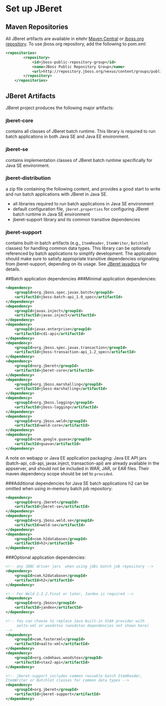 # Set up JBeret

## Maven Repositories
All JBeret artifacts are available in eitehr [Maven Central](http://search.maven.org/#search%7Cga%7C1%7Cjberet) or [jboss.org repository](https://repository.jboss.org/nexus/index.html). To use jboss.org repository, add the following to pom.xml:

```xml
<repositories>
        <repository>
            <id>jboss-public-repository-group</id>
            <name>JBoss Public Repository Group</name>
            <url>http://repository.jboss.org/nexus/content/groups/public/</url>
        </repository>
    </repositories>
```

## JBeret Artifacts
JBeret project produces the following major artifacts:
### jberet-core
contains all classes of JBeret batch runtime. This library is required to run batch applications in both Java SE and Java EE environment.
### jberet-se
contains implementation classes of JBeret batch runtime specifically for Java SE environment.
### jberet-distribution
a zip file containing the following content, and provides a good start to write and run batch applications with JBeret in Java SE.

* all libraries required to run batch applications in Java SE environment
* default configuration file, `jberet.properties` for configuring JBeret batch runtime in Java SE environment
* jberet-support library and its common transitive dependencies

### jberet-support
contains built-in batch artifacts (e.g., `ItemReader`, `ItemWriter`, `Batchlet` classes) for handling common data types. This library can be optionally referenced by batch applications to simplify development. The application should make sure to satisfy appropriate transitive dependencies originating from jberet-support, depending on its usage. See [JBeret javadocs](http://docs.jboss.org/jberet/) for details.

##Batch application dependencies
###Minimal application dependencies:
```xml
<dependency>
    <groupId>org.jboss.spec.javax.batch</groupId>
    <artifactId>jboss-batch-api_1.0_spec</artifactId>
</dependency>
<dependency>
    <groupId>javax.inject</groupId>
    <artifactId>javax.inject</artifactId>
</dependency>
<dependency>
    <groupId>javax.enterprise</groupId>
    <artifactId>cdi-api</artifactId>
</dependency>
<dependency>
    <groupId>org.jboss.spec.javax.transaction</groupId>
    <artifactId>jboss-transaction-api_1.2_spec</artifactId>
</dependency>
<dependency>
    <groupId>org.jberet</groupId>
    <artifactId>jberet-core</artifactId>
</dependency>
<dependency>
    <groupId>org.jboss.marshalling</groupId>
    <artifactId>jboss-marshalling</artifactId>
</dependency>
<dependency>
    <groupId>org.jboss.logging</groupId>
    <artifactId>jboss-logging</artifactId>
</dependency>
<dependency>
    <groupId>org.jboss.weld</groupId>
    <artifactId>weld-core</artifactId>
</dependency>
<dependency>
    <groupId>com.google.guava</groupId>
    <artifactId>guava</artifactId>
</dependency>
```
A note on webapp or Java EE application packaging: Java EE API jars (batch-api, cdi-api, javax.inject, transaction-api)
are already available in the appserver, and should not be included in WAR, JAR, or EAR files. Their maven dependency
scope should be set to `provided`.

###Additional dependencies for Java SE batch applications
h2 can be omitted when using in-memory batch job repository:
```xml
<dependency>
    <groupId>org.jberet</groupId>
    <artifactId>jberet-se</artifactId>
</dependency>
<dependency>
    <groupId>org.jboss.weld.se</groupId>
    <artifactId>weld-se</artifactId>
</dependency>
<dependency>
    <groupId>com.h2database</groupId>
    <artifactId>h2</artifactId>
</dependency>
```
###Optional application dependencies:
```xml
<!-- any JDBC driver jars  when using jdbc batch job repository -->
<dependency>
    <groupId>com.h2database</groupId>
    <artifactId>h2</artifactId>
</dependency>

<!-- For Weld 2.2.2.Final or later, Jandex is required -->
<dependency>
    <groupId>org.jboss</groupId>
    <artifactId>jandex</artifactId>
</dependency>

<!-- You can choose to replace Java built-in StAX provider with
     aalto-xml or woodstox (woodstox dependencies not shown here)
-->
<dependency>
    <groupId>com.fasterxml</groupId>
    <artifactId>aalto-xml</artifactId>
</dependency>
<dependency>
    <groupId>org.codehaus.woodstox</groupId>
    <artifactId>stax2-api</artifactId>
</dependency>

<!-- jberet-support includes common reusable batch ItemReader,
ItemWriter or Batchlet classes for common data types -->
<dependency>
    <groupId>org.jberet</groupId>
    <artifactId>jberet-support</artifactId>
</dependency>
```

